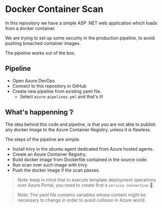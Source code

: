 # Docker Container Scan

In this repository we have a simple ASP .NET web application which loads from a docker container.

We are trying to set up some security in the production pipeline, to avoid pushing breached container images.

The pipeline works out of the box.

## Pipeline

- Open Azure DevOps
- Connect to this repository in GitHub
- Create new pipeline from existing yaml file.
  - Select `azure-pipelines.yml` and that's it!


## What's happenning :grey_question:

The idea behind this code and pipeline, is that you are not able to publish any docker image to the Azure Container Registry, unless it is flawless.

The steps of the pipeline are simple:
- Install trivy in the ubuntu agent dedicated from Azure hosted agents.
- Create an Azure Container Registry.
- Build docker image from Dockerfile contained in the source code.
- Run scan over such image with trivy
- Push the docker image if the scan passes.

> Note: keep in mind that to execute template deployment operations over Azure Portal, you need to create first a `service connection` :electric_plug:.

> Note: The yaml file contains variables whose content might be necessary to change in order to avoid collision in Azure world.